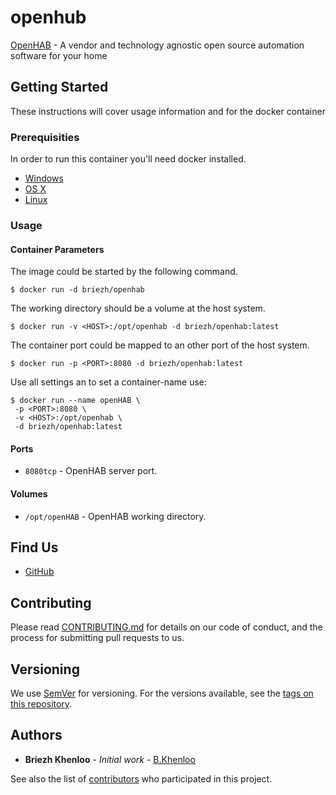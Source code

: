 # openhub

[OpenHAB](https://openhab.org/) - A vendor and technology agnostic open source automation software for your home

## Getting Started

These instructions will cover usage information and for the docker container 

### Prerequisities

In order to run this container you'll need docker installed.

* [Windows](https://docs.docker.com/windows/started)
* [OS X](https://docs.docker.com/mac/started/)
* [Linux](https://docs.docker.com/linux/started/)

### Usage

#### Container Parameters

The image could be started by the following command.  

```shell
$ docker run -d briezh/openhab
```

The working directory should be a volume at the host system.  

```shell
$ docker run -v <HOST>:/opt/openhab -d briezh/openhab:latest
```

The container port could be mapped to an other port of the host system. 

```shell
$ docker run -p <PORT>:8080 -d briezh/openhab:latest
```

Use all settings an to set a container-name use:

```shell
$ docker run --name openHAB \
 -p <PORT>:8080 \
 -v <HOST>:/opt/openhab \
 -d briezh/openhab:latest
```

#### Ports

* `8080tcp` - OpenHAB server port.

#### Volumes

* `/opt/openHAB` - OpenHAB working directory.

## Find Us

* [GitHub](https://github.com/BKhenloo/holdingnuts_server)

## Contributing

Please read [CONTRIBUTING.md](CONTRIBUTING.md) for details on our code of conduct, and the process for submitting pull requests to us.

## Versioning

We use [SemVer](http://semver.org/) for versioning. For the versions available, see the 
[tags on this repository](https://github.com/BKhenloo/holdingnuts_server/tags). 

## Authors

* **Briezh Khenloo** - *Initial work* - [B.Khenloo](https://github.com/BKhenloo)

See also the list of [contributors](https://github.com/BKhenloo/holdingnuts_server/contributors) who 
participated in this project.
